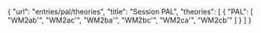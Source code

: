 {
    "url": "entries/pal/theories",
    "title": "Session PAL",
    "theories": [
        {
            "PAL": [
                "WM2ab'",
                "WM2ac'",
                "WM2ba'",
                "WM2bc'",
                "WM2ca'",
                "WM2cb'"
            ]
        }
    ]
}
